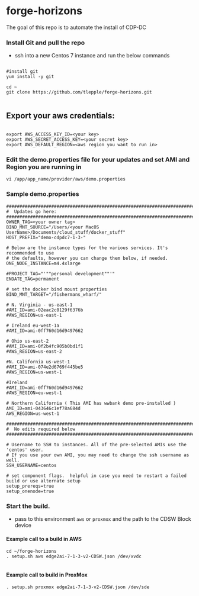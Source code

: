 # forge-horizons

The goal of this repo is to automate the install of CDP-DC

### Install Git and pull the repo


* ssh into a new Centos 7 instance and run the below commands

```

#install git
yum install -y git

cd ~
git clone https://github.com/tlepple/forge-horizons.git


```

## Export your aws credentials:

```

export AWS_ACCESS_KEY_ID=<your key>
export AWS_SECRET_ACCESS_KEY=<your secret key>
export AWS_DEFAULT_REGION=<aws region you want to run in>

```

### Edit the demo.properties file for your updates and set AMI and Region you are running in

```
vi /app/app_name/provider/aws/demo.properties
```

### Sample demo.properties

```
###############################################################################
#  Updates go here:
###############################################################################
OWNER_TAG=<your owner tag>
BIND_MNT_SOURCE="/Users/<your MacOS UserName>/Documents/cloud_stuff/docker_stuff"
HOST_PREFIX="demo-cdpdc7-1-3-"

# Below are the instance types for the various services. It's recommended to use
# the defaults, however you can change them below, if needed.
ONE_NODE_INSTANCE=m4.4xlarge

#PROJECT_TAG="'""personal development""'"
ENDATE_TAG=permanent

# set the docker bind mount properties
BIND_MNT_TARGET="/fishermans_wharf/"

# N. Virginia - us-east-1
#AMI_ID=ami-02eac2c0129f6376b
#AWS_REGION=us-east-1

# Ireland eu-west-1a
#AMI_ID=ami-0ff760d16d9497662

# Ohio us-east-2
#AMI_ID=ami-0f2b4fc905b0bd1f1
#AWS_REGION=us-east-2

#N. California us-west-1
#AMI_ID=ami-074e2d6769f445be5
#AWS_REGION=us-west-1

#Ireland
#AMI_ID=ami-0ff760d16d9497662
#AWS_REGION=eu-west-1

# Northern California ( This AMI has wwbank demo pre-installed )
AMI_ID=ami-043646c1ef78a684d
AWS_REGION=us-west-1

###############################################################################
#  No edits required below
###############################################################################

# Username to SSH to instances. All of the pre-selected AMIs use the 'centos' user.
# If you use your own AMI, you may need to change the ssh username as well.
SSH_USERNAME=centos

# set component flags.  helpful in case you need to restart a failed build or use alternate setup
setup_prereqs=true
setup_onenode=true

```

### Start the build.

* pass to this environment `aws` or `proxmox` and the path to the CDSW Block device

#### Example call to a build in AWS

```
cd ~/forge-horizons
. setup.sh aws edge2ai-7-1-3-v2-CDSW.json /dev/xvdc


```


#### Example call to build in ProxMox

```
. setup.sh proxmox edge2ai-7-1-3-v2-CDSW.json /dev/sde
```
